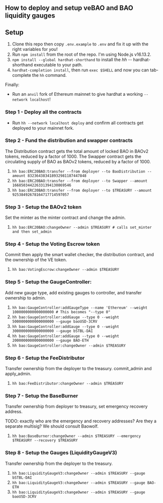 ## How to deploy and setup veBAO and BAO liquidity gauges


## Setup

1. Clone this repo then copy `.env.example` to `.env` and fix it up with the right variables for *you*!
2. Run `npm install` from the root of the repo. I'm using Node.js v16.13.2.
3. `npm install --global hardhat-shorthand` to install the *hh* -- hardhat-shorthand executable to your path.
4. `hardhat-completion install`, then run `exec $SHELL` and now you can tab-complete the `hh` command.

Finally:

* Run an `anvil` fork of Ethereum mainnet to give hardhat a working `--network localhost`!


### Step 1 - Deploy all the contracts

* Run `hh --network localhost deploy` and confirm all contracts get deployed to your mainnet fork.


### Step 2 - Fund the distribution and swapper contracts

The Distribution contract gets the total amount of locked BAO in BAOv2 tokens,
reduced by a factor of 1000. The Swapper contract gets the circulating supply
of BAO as BAOv2 tokens, reduced by a factor of 1000.

1. `hh bao:ERC20BAO:transfer --from deployer --to BaoDistribution --amount 832364383418932981187447848`
2. `hh bao:ERC20BAO:transfer --from deployer --to Swapper --amount 166850344226331394130869546`
3. `hh bao:ERC20BAO:transfer --from deployer --to $TREASURY --amount 92538492678164717714597057`

### Step 3 - Setup the BAOv2 token

Set the minter as the minter contract and change the admin.

1. `hh bao:ERC20BAO:changeOwner --admin $TREASURY # calls set_minter and then set_admin`


### Step 4 - Setup the Voting Escrow token

Commit then apply the smart wallet checker, the distribution contract, and 
the ownership of the VE token.

1. `hh bao:VotingEscrow:changeOwner --admin $TREASURY`


### Step 5 - Setup the GaugeController:

Add new gauge type, add existing gauges to 
controller, and transfer ownership to admin.

1. `hh bao:GaugeController:addGaugeType --name 'Ethereum' --weight 1000000000000000000 # This becomes "--type 0"`
3. `hh bao:GaugeController:addGauge --type 0 --weight 5000000000000000000 --gauge baoUSD-3CRV`
4. `hh bao:GaugeController:addGauge --type 0 --weight 3000000000000000000 --gauge bSTBL-DAI`
5. `hh bao:GaugeController:addGauge --type 0 --weight 2000000000000000000 --gauge BAO-ETH`
6. `hh bao:GaugeController:changeOwner --admin $TREASURY`


### Step 6 - Setup the FeeDistributor

Transfer ownership from the deployer to the treasury. commit_admin and 
apply_admin.

1. `hh bao:FeeDistributor:changeOwner --admin $TREASURY`


### Step 7 - Setup the BaseBurner

Transfer ownership from deployer to treasury, set emergency recovery address.

TODO: exactly who are the emergency and recovery addresses? Are they a separate multisig? We should consult Baowolf.

1. `hh bao:BaseBurner:changeOwner --admin $TREASURY --emergency $TREASURY --recovery $TREASURY`


### Step 8 - Setup the Gauges (LiquidityGaugeV3)

Transfer ownership from the deployer to the treasury.

1. `hh bao:LiquidityGaugeV3:changeOwner --admin $TREASURY --gauge bSTBL-DAI`
2. `hh bao:LiquidityGaugeV3:changeOwner --admin $TREASURY --gauge BAO-ETH`
3. `hh bao:LiquidityGaugeV3:changeOwner --admin $TREASURY --gauge baoUSD-3CRV`

